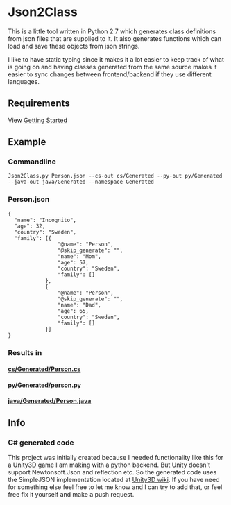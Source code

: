 Json2Class
=============
This is a little tool written in Python 2.7 which generates class definitions from json files that are supplied to it.
It also generates functions which can load and save these objects from json strings.

I like to have static typing since it makes it a lot easier to keep track of what is going on and having classes
generated from the same source makes it easier to sync changes between frontend/backend if they use different languages.

## Requirements
View [Getting Started](GettingStarted.md) 

## Example
### Commandline
    Json2Class.py Person.json --cs-out cs/Generated --py-out py/Generated --java-out java/Generated --namespace Generated
### Person.json
    {
      "name": "Incognito",
      "age": 32,
      "country": "Sweden",
      "family": [{
                    "@name": "Person",
                    "@skip_generate": "",
                    "name": "Mom",
                    "age": 57,
                    "country": "Sweden",
                    "family": []
                },
                {
                    "@name": "Person",
                    "@skip_generate": "",
                    "name": "Dad",
                    "age": 65,
                    "country": "Sweden",
                    "family": []
                }]
    }
### Results in
#### [cs/Generated/Person.cs](test/SampleProjects/CsSample/Generated/Person.cs)
#### [py/Generated/person.py](test/SampleProjects/PySample/Generated/person.py)
#### [java/Generated/Person.java](test/SampleProjects/javaSample/src/main/java/Generated/Person.java)


## Info
### C# generated code
This project was initially created because I needed functionality like this for a Unity3D game I am making with a
python backend. But Unity doesn't support Newtonsoft.Json and reflection etc.
So the generated code uses the SimpleJSON implementation located at [Unity3D wiki](http://wiki.unity3d.com/index.php/SimpleJSON).
If you have need for something else feel free to let me know and I can try to add that, or feel free fix it yourself
and make a push request.
